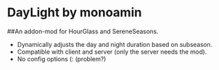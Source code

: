 # DayLight by monoamin
##An addon-mod for HourGlass and SereneSeasons.
- Dynamically adjusts the day and night duration based on subseason.
- Compatible with client and server (only the server needs the mod).
- No config options (: (problem?)
